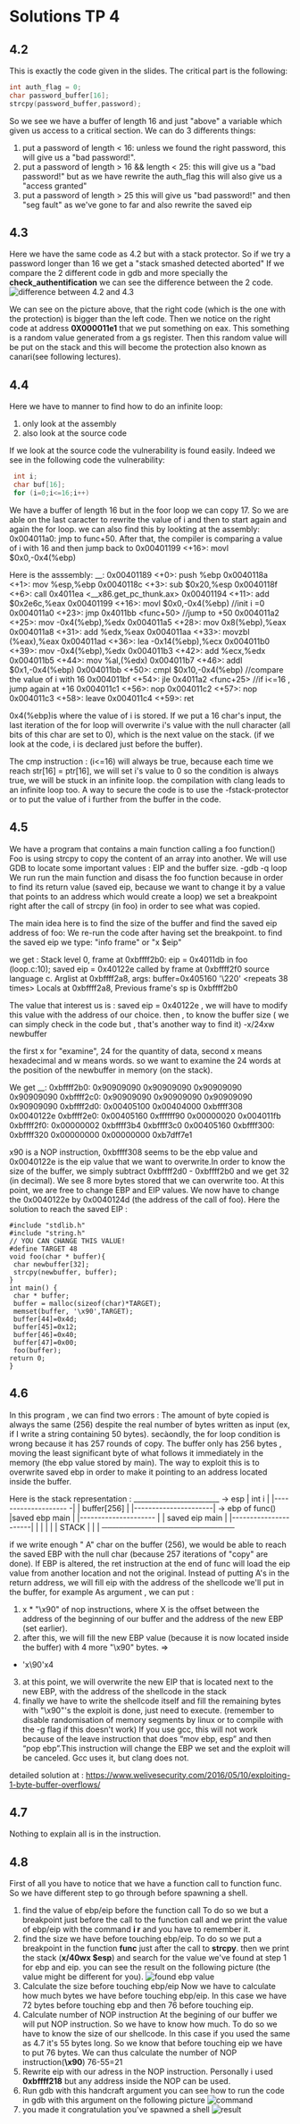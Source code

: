# Solutions TP 4

## 4.2
This is exactly the code given in the slides. The critical part is the following:
```c
int auth_flag = 0;
char password_buffer[16];
strcpy(password_buffer,password);
```

So we see we have a buffer of length 16 and just "above" a variable which given us access to a critical section.
We can do 3 differents things:
1. put a password of length < 16: unless we found the right password, this will give us a "bad password!".
2. put a password of length > 16 && length < 25: this will give us a "bad password!" but as we have rewrite the auth_flag this will also give us a "access granted"
3. put a password of length > 25 this will give us "bad password!" and then "seg fault" as we've gone to far and also rewrite the saved eip

## 4.3
Here we have the same code as 4.2 but with a stack protector. So if we try a password longer than 16 we get a "stack smashed detected aborted"
If we compare the 2 different code in gdb and more specially the **check_authentification** we can see the difference between the 2 code. 
![difference between 4.2 and 4.3](img/diff_43-42.png)

We can see on the picture above, that the right code (which is the one with the protection) is bigger than the left code. 
Then we notice on the right code at address **0X000011e1** that we put something on eax. This something is a random value generated from a gs register.
Then this random value will be put on the stack and this will become the protection also known as canari(see following lectures).

## 4.4
Here we have to manner to find how to do an infinite loop:
1. only look at the assembly
2. also look at the source code

If we look at the source code the vulnerability is found easily. 
Indeed we see in the following code the vulnerability:
```c
 int i;
 char buf[16];
 for (i=0;i<=16;i++)
```
We have a buffer of length 16 but in the foor loop we can copy 17.
So we are able on the last caracter to rewrite the value of i and then to start again and again the for loop.
we can also find this by lookting at the assembly:
0x004011a0: jmp to func+50. After that, the compiler is comparing a value of i with 16 and then jump back to 0x00401199 <+16>: movl $0x0,-0x4(%ebp)

Here is the asssembly: __:
 0x00401189 <+0>: push %ebp
 0x0040118a <+1>: mov %esp,%ebp
 0x0040118c <+3>: sub $0x20,%esp
 0x0040118f <+6>: call 0x4011ea <__x86.get_pc_thunk.ax>
 0x00401194 <+11>: add $0x2e6c,%eax
 0x00401199 <+16>: movl $0x0,-0x4(%ebp) //init i =0
 0x004011a0 <+23>: jmp 0x4011bb <func+50> //jump to +50 
 0x004011a2 <+25>: mov -0x4(%ebp),%edx
 0x004011a5 <+28>: mov 0x8(%ebp),%eax
 0x004011a8 <+31>: add %edx,%eax
 0x004011aa <+33>: movzbl (%eax),%eax
 0x004011ad <+36>: lea -0x14(%ebp),%ecx
 0x004011b0 <+39>: mov -0x4(%ebp),%edx
 0x004011b3 <+42>: add %ecx,%edx
 0x004011b5 <+44>: mov %al,(%edx)
 0x004011b7 <+46>: addl $0x1,-0x4(%ebp)
 0x004011bb <+50>: cmpl $0x10,-0x4(%ebp) //compare the value of i with 16
 0x004011bf <+54>: jle 0x4011a2 <func+25> //if i<=16 , jump again at +16
 0x004011c1 <+56>: nop
 0x004011c2 <+57>: nop
 0x004011c3 <+58>: leave
 0x004011c4 <+59>: ret 

0x4(%ebp)is where the value of i is stored. If we put a 16 char's input, the last iteration of the for loop will overwrite
i's value with the null character (all bits of this char are set to 0), which is the next value on the stack. (if we look at the
code, i is declared just before the buffer).
 
 The cmp instruction : (i<=16) will always be true, because each time we reach str[16] = ptr[16], we will set i's value
to 0 so the condition is always true, we will be stuck in an infinite loop. the compilation with clang leads to an infinite loop too. A way to secure the code is to use the -fstack-protector or to put the value of i further from the buffer in the code.

## 4.5
We have a program that contains a main function calling a foo function()
 Foo is using strcpy to copy the content of an array into another.
 We will use GDB to locate some important values : EIP and the buffer size.
 -gdb -q loop
We run run the main function and disass the foo function because in order to find its return value (saved eip, because we want to change it by a value that points to an address which would create a loop)
we set a breakpoint right after the call of strcpy (in foo) in order to see what was copied.

The main idea here is to find the size of the buffer and find the saved eip address of foo:
 We re-run the code after having set the breakpoint.
to find the saved eip we type:
 "info frame" or "x $eip"

we get :
 Stack level 0, frame at 0xbffff2b0:
 eip = 0x4011db in foo (loop.c:10); saved eip = 0x40122e
 called by frame at 0xbffff2f0
 source language c.
 Arglist at 0xbffff2a8, args: buffer=0x405160 '\220' <repeats 38 times>
 Locals at 0xbffff2a8, Previous frame's sp is 0xbffff2b0
 
The value that interest us is : saved eip = 0x40122e , we will have to modify this value with the address of our choice.
then , to know the buffer size ( we can simply check in the code but , that's another way to find it)
 -x/24xw newbuffer

the first x for "examine", 24 for the quantity of data, second x means hexadecimal and w means words. so we want
to examine the 24 words at the position of the newbuffer in memory (on the stack).

We get __:
 0xbffff2b0: 0x90909090 0x90909090 0x90909090 0x90909090
 0xbffff2c0: 0x90909090 0x90909090 0x90909090 0x90909090
 0xbffff2d0: 0x00405100 0x00404000 0xbffff308 0x0040122e
 0xbffff2e0: 0x00405160 0xffffff90 0x00000020 0x004011fb
 0xbffff2f0: 0x00000002 0xbffff3b4 0xbffff3c0 0x00405160
 0xbffff300: 0xbffff320 0x00000000 0x00000000 0xb7dff7e1
 
 x90 is a NOP instruction, 0xbffff308 seems to be the ebp value and 0x0040122e is the eip value that we want to
overwrite.In order to know the size of the buffer, we simply subtract 0xbffff2d0 - 0xbffff2b0 and we get 32 (in
decimal). We see 8 more bytes stored
 that we can overwrite too. At this point, we are free to change EBP and EIP values.
 We now have to change the 0x0040122e by 0x0040124d (the address of the call of foo). Here the solution to
reach the saved EIP :

```
#include "stdlib.h"
#include "string.h"
// YOU CAN CHANGE THIS VALUE!
#define TARGET 48
void foo(char * buffer){
 char newbuffer[32];
 strcpy(newbuffer, buffer);
}
int main() {
 char * buffer;
 buffer = malloc(sizeof(char)*TARGET);
 memset(buffer, '\x90',TARGET);
 buffer[44]=0x4d;
 buffer[45]=0x12;
 buffer[46]=0x40;
 buffer[47]=0x00;
 foo(buffer);
return 0;
}

```
## 4.6
In this program , we can find two errors :
The amount of byte copied is always the same (256) despite the real number of bytes written as input (ex, if I
write a string containing 50 bytes).
 secàondly, the for loop condition is wrong because it has 257 rounds of copy. The buffer only has 256 bytes ,
moving the least significant byte of what follows it immediately in the memory (the ebp value stored by main).
 The way to exploit this is to overwrite saved ebp in order to make it pointing to an address located inside the
buffer.

Here is the stack representation :
 ________________________ -> esp
 | int i                |
 |-------------------- -|
 | buffer[256]          |
 |----------------------| -> ebp of func()
 |saved ebp main        |
 |--------------------- |
 | saved eip main       |
 |----------------------|
 |                      |
 |                      |
 |     STACK            |
 |                      |
 ────────────────────────
 
 if we write enough " A" char on the buffer (256), we would be able to reach the saved EBP with the null char
(because 257 iterations of "copy" are done). If EBP is altered, the ret instruction at the end of func will load the eip
value from another location and not the original.
Instead of putting A's in the return address, we will fill eip with the address of the shellcode we'll put in the buffer,
for example
As argument , we can put :
 1) x * "\x90" of nop instructions, where X is the offset between the address of the beginning of our buffer and the
address of the new EBP (set earlier).
 2) after this, we will fill the new EBP value (because it is now located inside the buffer) with 4 more "\x90" bytes. =>
+ 'x\90'x4
 3) at this point, we will overwrite the new EIP that is located next to the new EBP, with the address of the shellcode
in the stack
 4) finally we have to write the shellcode itself and fill the remaining bytes with "\x90"'s
the exploit is done, just need to execute.
 (remember to disable randomisation of memory segments by linux or to compile with the -g flag if this doesn't
work)
If you use gcc, this will not work because of the leave instruction that does “mov ebp, esp” and then “pop ebp”.This
instruction will change the EBP we set and the exploit will be canceled. Gcc uses it, but clang does not.

detailed solution at : https://www.welivesecurity.com/2016/05/10/exploiting-1-byte-buffer-overflows/

## 4.7
Nothing to explain all is in the instruction.

## 4.8
First of all you have to notice that we have a function call to function func.
So we have different step to go through before spawning a shell.
1. find the value of ebp/eip before the function call
To do so we but a breakpoint just before the call to the function call and we print the value of ebp/eip with the command **i r** and you have to remember it.
2. find the size we have before touching ebp/eip.
To do so we put a breakpoint in the function **func** just after the call to **strcpy**.
then we print the stack (**x/40wx $esp**) and search for the value we've found at step 1 for ebp and eip.
you can see the result on the following picture (the value might be different for you).
![found ebp value](img/find_ebp.png)
3. Calculate the size before touching ebp/eip
Now we have to calculate how much bytes we have before touching ebp/eip. In this case we have 72 bytes before touching ebp and then 76 before touching eip.
4. Calculate number of NOP instruction
At the begining of our buffer we will put NOP instruction. So we have to know how much.
To do so we have to know the size of our shellcode. In this case if you used the same as 4.7 it's 55 bytes long.
So we know that before touching eip we have to put 76 bytes.
We can thus calculate the number of NOP instruction(**\x90**) 76-55=21
4. Rewrite eip with our adress in the NOP instruction. Personally i used **0xbffff218** but any address inside the NOP can be used.
5. Run gdb with this handcraft argument
you can see how to run the code in gdb with this argument on the following picture
![command](img/command_2_run.png)
6. you made it
congratulation you've spawned a shell
![result](img/result.png)    
